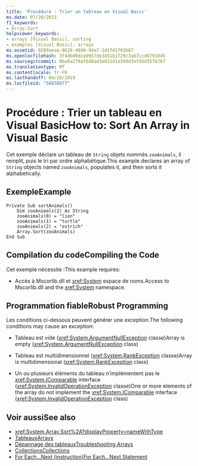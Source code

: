 ```yaml
---
title: 'Procédure : Trier un tableau en Visual Basic'
ms.date: 07/20/2015
f1_keywords:
- Array.Sort
helpviewer_keywords:
- arrays [Visual Basic], sorting
- examples [Visual Basic], arrays
ms.assetid: 9289aeaa-9626-4698-94a7-1d1fd3702b87
ms.openlocfilehash: 3f4dbd6dce0957de3451b1f29c3a67ccd6791045
ms.sourcegitcommit: 0be8a279af6d8a43e03141e349d3efd5d35f8767
ms.translationtype: MT
ms.contentlocale: fr-FR
ms.lasthandoff: 04/18/2019
ms.locfileid: "58838077"
---
```

# <a name="how-to-sort-an-array-in-visual-basic"></a><span data-ttu-id="7e960-102">Procédure : Trier un tableau en Visual Basic</span><span class="sxs-lookup"><span data-stu-id="7e960-102">How to: Sort An Array in Visual Basic</span></span>
<span data-ttu-id="7e960-103">Cet exemple déclare un tableau de `String` objets nommés `zooAnimals`, il remplit, puis le tri par ordre alphabétique.</span><span class="sxs-lookup"><span data-stu-id="7e960-103">This example declares an array of `String` objects named `zooAnimals`, populates it, and then sorts it alphabetically.</span></span>  
  
## <a name="example"></a><span data-ttu-id="7e960-104">Exemple</span><span class="sxs-lookup"><span data-stu-id="7e960-104">Example</span></span>  
  
```  
Private Sub sortAnimals()  
    Dim zooAnimals(2) As String  
    zooAnimals(0) = "lion"  
    zooAnimals(1) = "turtle"  
    zooAnimals(2) = "ostrich"  
    Array.Sort(zooAnimals)  
End Sub  
```  
  
## <a name="compiling-the-code"></a><span data-ttu-id="7e960-105">Compilation du code</span><span class="sxs-lookup"><span data-stu-id="7e960-105">Compiling the Code</span></span>  
 <span data-ttu-id="7e960-106">Cet exemple nécessite :</span><span class="sxs-lookup"><span data-stu-id="7e960-106">This example requires:</span></span>  
  
-   <span data-ttu-id="7e960-107">Accès à Mscorlib.dll et <xref:System> espace de noms.</span><span class="sxs-lookup"><span data-stu-id="7e960-107">Access to Mscorlib.dll and the <xref:System> namespace.</span></span>  
  
## <a name="robust-programming"></a><span data-ttu-id="7e960-108">Programmation fiable</span><span class="sxs-lookup"><span data-stu-id="7e960-108">Robust Programming</span></span>  
 <span data-ttu-id="7e960-109">Les conditions ci-dessous peuvent générer une exception.</span><span class="sxs-lookup"><span data-stu-id="7e960-109">The following conditions may cause an exception:</span></span>  
  
-   <span data-ttu-id="7e960-110">Tableau est vide (<xref:System.ArgumentNullException> classe)</span><span class="sxs-lookup"><span data-stu-id="7e960-110">Array is empty (<xref:System.ArgumentNullException> class)</span></span>  
  
-   <span data-ttu-id="7e960-111">Tableau est multidimensionnel (<xref:System.RankException> classe)</span><span class="sxs-lookup"><span data-stu-id="7e960-111">Array is multidimensional (<xref:System.RankException> class)</span></span>  
  
-   <span data-ttu-id="7e960-112">Un ou plusieurs éléments du tableau n’implémentent pas le <xref:System.IComparable> interface (<xref:System.InvalidOperationException> classe)</span><span class="sxs-lookup"><span data-stu-id="7e960-112">One or more elements of the array do not implement the <xref:System.IComparable> interface (<xref:System.InvalidOperationException> class)</span></span>  
  
## <a name="see-also"></a><span data-ttu-id="7e960-113">Voir aussi</span><span class="sxs-lookup"><span data-stu-id="7e960-113">See also</span></span>

- <xref:System.Array.Sort%2A?displayProperty=nameWithType>
- [<span data-ttu-id="7e960-114">Tableaux</span><span class="sxs-lookup"><span data-stu-id="7e960-114">Arrays</span></span>](../../../../visual-basic/programming-guide/language-features/arrays/index.md)
- [<span data-ttu-id="7e960-115">Dépannage des tableaux</span><span class="sxs-lookup"><span data-stu-id="7e960-115">Troubleshooting Arrays</span></span>](../../../../visual-basic/programming-guide/language-features/arrays/troubleshooting-arrays.md)
- [<span data-ttu-id="7e960-116">Collections</span><span class="sxs-lookup"><span data-stu-id="7e960-116">Collections</span></span>](../../concepts/collections.md)
- [<span data-ttu-id="7e960-117">For Each...Next (instruction)</span><span class="sxs-lookup"><span data-stu-id="7e960-117">For Each...Next Statement</span></span>](../../../../visual-basic/language-reference/statements/for-each-next-statement.md)
